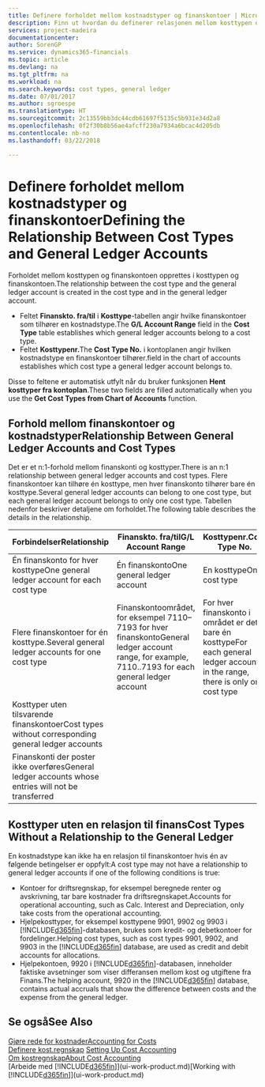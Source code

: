 ```yaml
---
title: Definere forholdet mellom kostnadstyper og finanskontoer | Microsoft-dokumentasjon
description: Finn ut hvordan du definerer relasjonen mellom kosttypen og finanskontoen.
services: project-madeira
documentationcenter: 
author: SorenGP
ms.service: dynamics365-financials
ms.topic: article
ms.devlang: na
ms.tgt_pltfrm: na
ms.workload: na
ms.search.keywords: cost types, general ledger
ms.date: 07/01/2017
ms.author: sgroespe
ms.translationtype: HT
ms.sourcegitcommit: 2c13559bb3dc44cdb61697f5135c5b931e34d2a8
ms.openlocfilehash: 0f2f30b8b56ae4afcff230a7934a6bcac4d205db
ms.contentlocale: nb-no
ms.lasthandoff: 03/22/2018

---
```

# <a name="defining-the-relationship-between-cost-types-and-general-ledger-accounts"></a><span data-ttu-id="2b130-103">Definere forholdet mellom kostnadstyper og finanskontoer</span><span class="sxs-lookup"><span data-stu-id="2b130-103">Defining the Relationship Between Cost Types and General Ledger Accounts</span></span>
<span data-ttu-id="2b130-104">Forholdet mellom kosttypen og finanskontoen opprettes i kosttypen og finanskontoen.</span><span class="sxs-lookup"><span data-stu-id="2b130-104">The relationship between the cost type and the general ledger account is created in the cost type and in the general ledger account.</span></span>  

* <span data-ttu-id="2b130-105">Feltet **Finanskto. fra/til** i **Kosttype**-tabellen angir hvilke finanskontoer som tilhører en kostnadstype.</span><span class="sxs-lookup"><span data-stu-id="2b130-105">The **G/L Account Range** field in the **Cost Type** table establishes which general ledger accounts belong to a cost type.</span></span>  
* <span data-ttu-id="2b130-106">Feltet **Kosttypenr.**</span><span class="sxs-lookup"><span data-stu-id="2b130-106">The **Cost Type No.**</span></span> <span data-ttu-id="2b130-107">i kontoplanen angir hvilken kostnadstype en finanskontoer tilhører.</span><span class="sxs-lookup"><span data-stu-id="2b130-107">field in the chart of accounts establishes which cost type a general ledger account belongs to.</span></span>  

<span data-ttu-id="2b130-108">Disse to feltene er automatisk utfylt når du bruker funksjonen **Hent kosttyper fra kontoplan**.</span><span class="sxs-lookup"><span data-stu-id="2b130-108">These two fields are filled automatically when you use the **Get Cost Types from Chart of Accounts** function.</span></span>  

## <a name="relationship-between-general-ledger-accounts-and-cost-types"></a><span data-ttu-id="2b130-109">Forhold mellom finanskontoer og kostnadstyper</span><span class="sxs-lookup"><span data-stu-id="2b130-109">Relationship Between General Ledger Accounts and Cost Types</span></span>  
<span data-ttu-id="2b130-110">Det er et n:1-forhold mellom finanskonti og kosttyper.</span><span class="sxs-lookup"><span data-stu-id="2b130-110">There is an n:1 relationship between general ledger accounts and cost types.</span></span> <span data-ttu-id="2b130-111">Flere finanskontoer kan tilhøre én kosttype, men hver finanskonto tilhører bare én kosttype.</span><span class="sxs-lookup"><span data-stu-id="2b130-111">Several general ledger accounts can belong to one cost type, but each general ledger account belongs to only one cost type.</span></span> <span data-ttu-id="2b130-112">Tabellen nedenfor beskriver detaljene om forholdet.</span><span class="sxs-lookup"><span data-stu-id="2b130-112">The following table describes the details in the relationship.</span></span>  

|<span data-ttu-id="2b130-113">Forbindelser</span><span class="sxs-lookup"><span data-stu-id="2b130-113">Relationship</span></span>|<span data-ttu-id="2b130-114">**Finanskto. fra/til**</span><span class="sxs-lookup"><span data-stu-id="2b130-114">**G/L Account Range**</span></span>|<span data-ttu-id="2b130-115">**Kosttypenr.**</span><span class="sxs-lookup"><span data-stu-id="2b130-115">**Cost Type No.**</span></span>|  
|------------------|------------------------------------------------|-------------------------------------------|  
|<span data-ttu-id="2b130-116">Én finanskonto for hver kosttype</span><span class="sxs-lookup"><span data-stu-id="2b130-116">One general ledger account for each cost type</span></span>|<span data-ttu-id="2b130-117">Én finanskonto</span><span class="sxs-lookup"><span data-stu-id="2b130-117">One general ledger account</span></span>|<span data-ttu-id="2b130-118">En kosttype</span><span class="sxs-lookup"><span data-stu-id="2b130-118">One cost type</span></span>|  
|<span data-ttu-id="2b130-119">Flere finanskontoer for én kosttype.</span><span class="sxs-lookup"><span data-stu-id="2b130-119">Several general ledger accounts for one cost type</span></span>|<span data-ttu-id="2b130-120">Finanskontoområdet, for eksempel 7110–7193 for hver finanskonto</span><span class="sxs-lookup"><span data-stu-id="2b130-120">General ledger account range, for example, 7110..7193 for each general ledger account</span></span>|<span data-ttu-id="2b130-121">For hver finanskonto i området er det bare én kosttype</span><span class="sxs-lookup"><span data-stu-id="2b130-121">For each general ledger account in the range, there is only one cost type</span></span>|  
|<span data-ttu-id="2b130-122">Kosttyper uten tilsvarende finanskontoer</span><span class="sxs-lookup"><span data-stu-id="2b130-122">Cost types without corresponding general ledger accounts</span></span>|<Empty>||  
|<span data-ttu-id="2b130-123">Finanskonti der poster ikke overføres</span><span class="sxs-lookup"><span data-stu-id="2b130-123">General ledger accounts whose entries will not be transferred</span></span>||<Empty>|  

## <a name="cost-types-without-a-relationship-to-the-general-ledger"></a><span data-ttu-id="2b130-124">Kosttyper uten en relasjon til finans</span><span class="sxs-lookup"><span data-stu-id="2b130-124">Cost Types Without a Relationship to the General Ledger</span></span>  
<span data-ttu-id="2b130-125">En kostnadstype kan ikke ha en relasjon til finanskontoer hvis én av følgende betingelser er oppfylt:</span><span class="sxs-lookup"><span data-stu-id="2b130-125">A cost type may not have a relationship to general ledger accounts if one of the following conditions is true:</span></span>  

* <span data-ttu-id="2b130-126">Kontoer for driftsregnskap, for eksempel beregnede renter og avskrivning, tar bare kostnader fra driftsregnskapet.</span><span class="sxs-lookup"><span data-stu-id="2b130-126">Accounts for operational accounting, such as Calc. Interest and Depreciation, only take costs from the operational accounting.</span></span>  
* <span data-ttu-id="2b130-127">Hjelpekosttyper, for eksempel kosttypene 9901, 9902 og 9903 i [!INCLUDE[d365fin](includes/d365fin_md.md)]-databasen, brukes som kredit- og debetkontoer for fordelinger.</span><span class="sxs-lookup"><span data-stu-id="2b130-127">Helping cost types, such as cost types 9901, 9902, and 9903 in the [!INCLUDE[d365fin](includes/d365fin_md.md)] database, are used as credit and debit accounts for allocations.</span></span>  
* <span data-ttu-id="2b130-128">Hjelpekontoen, 9920 i [!INCLUDE[d365fin](includes/d365fin_md.md)]-databasen, inneholder faktiske avsetninger som viser differansen mellom kost og utgiftene fra Finans.</span><span class="sxs-lookup"><span data-stu-id="2b130-128">The helping account, 9920 in the [!INCLUDE[d365fin](includes/d365fin_md.md)] database, contains actual accruals that show the difference between costs and the expense from the general ledger.</span></span>  

## <a name="see-also"></a><span data-ttu-id="2b130-129">Se også</span><span class="sxs-lookup"><span data-stu-id="2b130-129">See Also</span></span>  
[<span data-ttu-id="2b130-130">Gjøre rede for kostnader</span><span class="sxs-lookup"><span data-stu-id="2b130-130">Accounting for Costs</span></span>](finance-manage-cost-accounting.md)  
<span data-ttu-id="2b130-131">[Definere kost.regnskap](finance-set-up-cost-accounting.md) </span><span class="sxs-lookup"><span data-stu-id="2b130-131">[Setting Up Cost Accounting](finance-set-up-cost-accounting.md) </span></span>  
[<span data-ttu-id="2b130-132">Om kostregnskap</span><span class="sxs-lookup"><span data-stu-id="2b130-132">About Cost Accounting</span></span>](finance-about-cost-accounting.md)  
<span data-ttu-id="2b130-133">[Arbeide med [!INCLUDE[d365fin](includes/d365fin_md.md)]](ui-work-product.md)</span><span class="sxs-lookup"><span data-stu-id="2b130-133">[Working with [!INCLUDE[d365fin](includes/d365fin_md.md)]](ui-work-product.md)</span></span>

